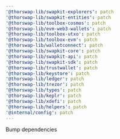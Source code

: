 ```yaml
---
'@thorswap-lib/swapkit-explorers': patch
'@thorswap-lib/swapkit-entities': patch
'@thorswap-lib/toolbox-cosmos': patch
'@thorswap-lib/evm-web3-wallets': patch
'@thorswap-lib/toolbox-utxo': patch
'@thorswap-lib/toolbox-evm': patch
'@thorswap-lib/walletconnect': patch
'@thorswap-lib/swapkit-core': patch
'@thorswap-lib/swapkit-api': patch
'@thorswap-lib/swapkit-sdk': patch
'@thorswap-lib/trustwallet': patch
'@thorswap-lib/keystore': patch
'@thorswap-lib/ledger': patch
'@thorswap-lib/trezor': patch
'@thorswap-lib/types': patch
'@thorswap-lib/keplr': patch
'@thorswap-lib/xdefi': patch
'@thorswap-lib/helpers': patch
'@internal/config': patch
---
```


Bump dependencies
